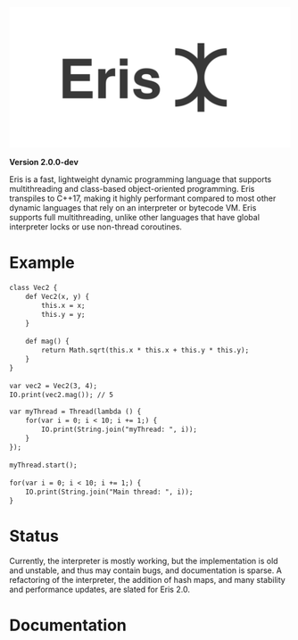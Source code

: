 ![Eris](logo.png)

**Version 2.0.0-dev**

Eris is a fast, lightweight dynamic programming language that supports multithreading and class-based object-oriented programming. Eris transpiles to C++17, making it highly performant compared to most other dynamic languages that rely on an interpreter or bytecode VM. Eris supports full multithreading, unlike other languages that have global interpreter locks or use non-thread coroutines.

# Example
```
class Vec2 {
    def Vec2(x, y) {
        this.x = x;
        this.y = y;
    }

    def mag() {
        return Math.sqrt(this.x * this.x + this.y * this.y);
    }
}

var vec2 = Vec2(3, 4);
IO.print(vec2.mag()); // 5
```

```
var myThread = Thread(lambda () {
    for(var i = 0; i < 10; i += 1;) {
        IO.print(String.join("myThread: ", i));
    }
});

myThread.start();

for(var i = 0; i < 10; i += 1;) {
    IO.print(String.join("Main thread: ", i));
}
```

# Status
Currently, the interpreter is mostly working, but the implementation is old and unstable, and thus may contain bugs, and documentation is sparse.
A refactoring of the interpreter, the addition of hash maps, and many stability and performance updates, are slated for Eris 2.0.

# Documentation
